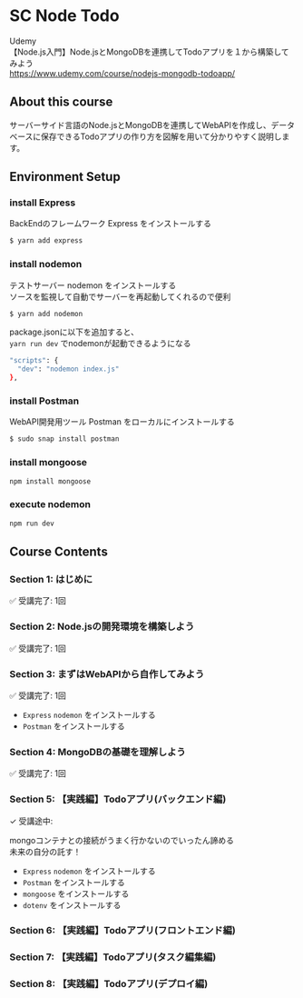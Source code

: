 # SC Node Todo

Udemy  
【Node.js入門】Node.jsとMongoDBを連携してTodoアプリを１から構築してみよう  
https://www.udemy.com/course/nodejs-mongodb-todoapp/  


## About this course

サーバーサイド言語のNode.jsとMongoDBを連携してWebAPIを作成し、データベースに保存できるTodoアプリの作り方を図解を用いて分かりやすく説明します。  


## Environment Setup


### install Express

BackEndのフレームワーク Express をインストールする  
```sh
$ yarn add express
```

### install nodemon

テストサーバー nodemon をインストールする  
ソースを監視して自動でサーバーを再起動してくれるので便利  
```sh
$ yarn add nodemon
```
package.jsonに以下を追加すると、  
`yarn run dev` でnodemonが起動できるようになる  
```sh
"scripts": {
  "dev": "nodemon index.js"
},
```

### install Postman

WebAPI開発用ツール Postman をローカルにインストールする  
```sh
$ sudo snap install postman
```

### install mongoose

```sh
npm install mongoose
```

### execute nodemon

```sh
npm run dev
```

## Course Contents


### Section 1: はじめに

✅ 受講完了: 1回  


### Section 2: Node.jsの開発環境を構築しよう

✅ 受講完了: 1回  


### Section 3: まずはWebAPIから自作してみよう

✅ 受講完了: 1回  

- `Express` `nodemon` をインストールする  
- `Postman` をインストールする  


### Section 4: MongoDBの基礎を理解しよう

✅ 受講完了: 1回  


### Section 5: 【実践編】Todoアプリ(バックエンド編)

✓ 受講途中:  

mongoコンテナとの接続がうまく行かないのでいったん諦める  
未来の自分の託す！  

- `Express` `nodemon` をインストールする  
- `Postman` をインストールする  
- `mongoose` をインストールする  
- `dotenv` をインストールする  


### Section 6: 【実践編】Todoアプリ(フロントエンド編)


### Section 7: 【実践編】Todoアプリ(タスク編集編)


### Section 8: 【実践編】Todoアプリ(デプロイ編)

